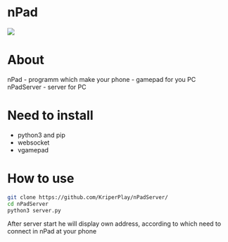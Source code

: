 # nPad
![](https://github.com/user-attachments/assets/b83d6c3a-8e6d-4324-b5a9-b7760adfe3f5)

# About
nPad - programm which make your phone - gamepad for you PC
nPadServer - server for PC

# Need to install 
* python3 and pip
* websocket
* vgamepad

# How to use
```bash
git clone https://github.com/KriperPlay/nPadServer/
cd nPadServer
python3 server.py
```
After server start he will display own address, according to which need to connect in nPad at your phone

